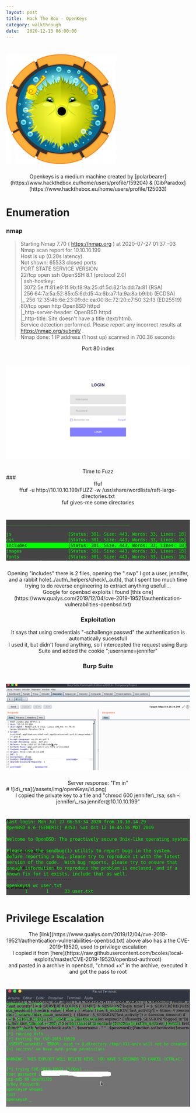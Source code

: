 ```yaml
---
layout: post
title:  Hack The Box - OpenKeys
category: walkthrough
date:   2020-12-13 06:00:00
---
```


# ![openkeys](/assets/img/openKeys/openkeys.png)  
<div align="center"> Openkeys is a medium machine created by [polarbearer](https://www.hackthebox.eu/home/users/profile/159204) & [GibParadox](https://www.hackthebox.eu/home/users/profile/125033)</div>  
  
  
  
# Enumeration  
### nmap  
  
>Starting Nmap 7.70 ( https://nmap.org ) at 2020-07-27 01:37 -03  
>Nmap scan report for 10.10.10.199  
>Host is up (0.20s latency).  
>Not shown: 65533 closed ports  
>PORT   STATE SERVICE VERSION  
>22/tcp open  ssh     OpenSSH 8.1 (protocol 2.0)  
>| ssh-hostkey:  
>|   3072 5e:ff:81:e9:1f:9b:f8:9a:25:df:5d:82:1a:dd:7a:81 (RSA)  
>|   256 64:7a:5a:52:85:c5:6d:d5:4a:6b:a7:1a:9a:8a:b9:bb (ECDSA)  
>|\_  256 12:35:4b:6e:23:09:dc:ea:00:8c:72:20:c7:50:32:f3 (ED25519)  
>80/tcp open  http    OpenBSD httpd  
>|\_http-server-header: OpenBSD httpd  
>|\_http-title: Site doesn't have a title (text/html).  
>Service detection performed. Please report any incorrect results at https://nmap.org/submit/ .  
>Nmap done: 1 IP address (1 host up) scanned in 700.36 seconds  
  
<center>Port 80 index</center>  
  
# ![port80](/assets/img/openKeys/port80.png)  
  
<center>Time to Fuzz</center>  
### <center>ffuf</center>  
<center>ffuf -u http://10.10.10.199/FUZZ -w /usr/share/wordlists/raft-large-directories.txt</center>  

<center>fuf gives-me some directories</center>  

# ![ffuf](/assets/img/openKeys/ffuf.png)  

<center>Opening "includes" there is 2 files, opening the ".swp" I got a user, jennifer, and a rabbit hole(../auth\_helpers/check\_auth), that I spent too much time trying to do reverse engineering to extract anything usefull...</center>   

<center>Google for openbsd exploits I found [this one](https://www.qualys.com/2019/12/04/cve-2019-19521/authentication-vulnerabilities-openbsd.txt)</center>  

### <center>Exploitation</center>  

<center>It says that using credentials "-schallenge:passwd" the authentication is automatically sucessfull</center>  
<center>I used it, but didn't found anything, so I intercepted the request using Burp Suite  and added the cookie ";username=jennifer"</center>  
  
### <center>Burp Suite</center>

# ![burp](/assets/img/openKeys/proxy.png)  

<center>Server response: "I'm in"</center>  
# ![id\_rsa](/assets/img/openKeys/id.png)  

<center>I copied the private key to a file and "chmod 600 jennifer\_rsa; ssh -i jennifer\_rsa jennifer@10.10.10.199"</center>  
  
# ![user](/assets/img/openKeys/user.png)  

# Privilege Escalation
<center>The [link](https://www.qualys.com/2019/12/04/cve-2019-19521/authentication-vulnerabilities-openbsd.txt) above also has a the CVE-2019-19520, used to privilege escalation</center>  

<center>I copied it from [here](https://raw.githubusercontent.com/bcoles/local-exploits/master/CVE-2019-19520/openbsd-authroot)</center>  
<center>and pasted in a archive in openbsd, "chmod +x" in the archive, executed it and got the pass to root</center>  

# ![root](/assets/img/openKeys/root.png)  


